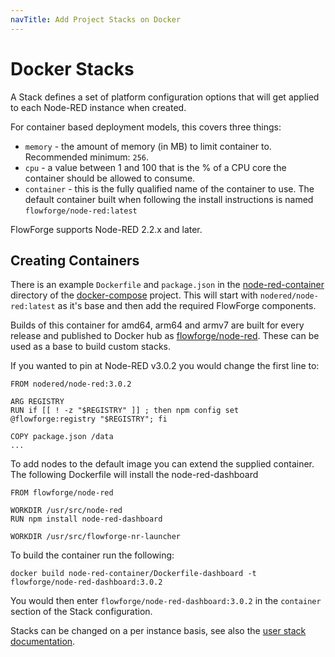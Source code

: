 ```yaml
---
navTitle: Add Project Stacks on Docker
---
```


# Docker Stacks

A Stack defines a set of platform configuration options that will get
applied to each Node-RED instance when created.

For container based deployment models, this covers three things:

 - `memory` - the amount of memory (in MB) to limit container to. Recommended minimum: `256`.
 - `cpu` - a value between 1 and 100 that is the % of a CPU core the container should be allowed to consume.
 - `container` - this is the fully qualified name of the container to use. The default container built when following the install instructions is named `flowforge/node-red:latest`

FlowForge supports Node-RED 2.2.x and later.

## Creating Containers

There is an example `Dockerfile` and `package.json` in the [node-red-container](https://github.com/flowforge/docker-compose/tree/main/node-red-container) 
directory of the [docker-compose](https://github.com/flowforge/docker-compose) project. This will start with `nodered/node-red:latest` 
as it's base and then add the required FlowForge components.

Builds of this container for amd64, arm64 and armv7 are built for every release and published to Docker hub as [flowforge/node-red](https://hub.docker.com/r/flowforge/node-red). These can be used as a base to build custom stacks.

If you wanted to pin at Node-RED v3.0.2 you would change the first line to:

```docker
FROM nodered/node-red:3.0.2

ARG REGISTRY
RUN if [[ ! -z "$REGISTRY" ]] ; then npm config set @flowforge:registry "$REGISTRY"; fi

COPY package.json /data
...
```

To add nodes to the default image you can extend the supplied container.
The following Dockerfile will install the node-red-dashboard

```docker
FROM flowforge/node-red

WORKDIR /usr/src/node-red
RUN npm install node-red-dashboard

WORKDIR /usr/src/flowforge-nr-launcher
```

To build the container run the following:

```shell
docker build node-red-container/Dockerfile-dashboard -t flowforge/node-red-dashboard:3.0.2
```

You would then enter `flowforge/node-red-dashboard:3.0.2` in the `container` section
of the Stack configuration.

Stacks can be changed on a per instance basis, see also the
[user stack documentation](../../user/changestack.md).
